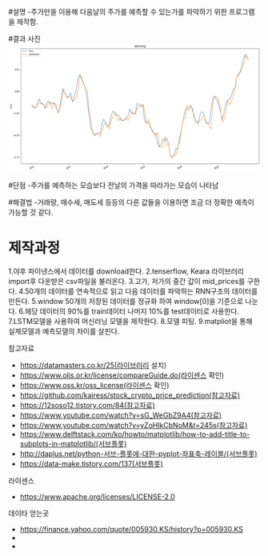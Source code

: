 #설명
-주가만을 이용해 다음날의 주가를 예측할 수 있는가를 파악하기 위한 프로그램을 제작함.

#결과 사진
![samsung](./img/samsung.png)

#단점
-주가를 예측하는 모습보다 전날의 가격을 따라가는 모습이 나타남

#해결법
-거래량, 매수세, 매도세 등등의 다른 값들을 이용하면 조금 더 정확한 예측이 가능할 것 같다.

# 제작과정
1.야후 파이낸스에서 데이터를 download한다.
2.tenserflow, Keara 라이브러리 import후 다운받은 csv파일을 불러온다.
3.고가, 저가의 중간 값이 mid_prices를 구한다.
4.50개의 데이터를 연속적으로 읽고 다음 데이터를 파악하는 RNN구조의 데이터를 만든다.
5.window 50개의 저장된 데이터를 정규화 하여 window[0]을 기준으로 나눈다.
6.헤당 데이터의 90%를 train데이터 나머지 10%를 test데이터로 사용한다.
7.LSTM모델을 사용하여 머신러닝 모델을 제작한다.
8.모델 피팅.
9.matpliot을 통해 실제모델과 예측모델의 차이를 살핀다.


참고자료
 * https://datamasters.co.kr/25(라이브러리 설치)
 * https://www.olis.or.kr/license/compareGuide.do(라이센스 확인)
 * https://www.oss.kr/oss_license(라이센스 확인)
 * https://github.com/kairess/stock_crypto_price_prediction(참고자료)
 * https://12soso12.tistory.com/84(참고자료)
 * https://www.youtube.com/watch?v=sG_WeGbZ9A4(참고자료)
 * https://www.youtube.com/watch?v=yZoHlkCbNoM&t=245s(참고자료)
 * https://www.delftstack.com/ko/howto/matplotlib/how-to-add-title-to-subplots-in-matplotlib/(서브플롯)
 * http://daplus.net/python-서브-플롯에-대한-pyplot-좌표축-레이블/(서브플롯)
 * https://data-make.tistory.com/137(서브플롯)

라이센스
 * https://www.apache.org/licenses/LICENSE-2.0

데이타 얻는곳
 * https://finance.yahoo.com/quote/005930.KS/history?p=005930.KS
 * 
 *